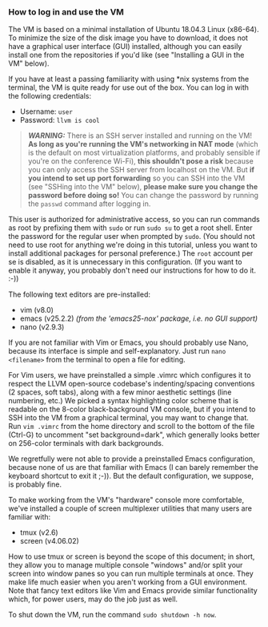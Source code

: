 ### How to log in and use the VM

The VM is based on a minimal installation of Ubuntu 18.04.3 Linux (x86-64).
To minimize the size of the disk image you have to download, it does not have
a graphical user interface (GUI) installed, although you can easily install
one from the repositories if you'd like (see "Installing a GUI in the VM"
below).

If you have at least a passing familiarity with using \*nix systems from the
terminal, the VM is quite ready for use out of the box. You can log in with
the following credentials:

* Username: `user`
* Password: `llvm is cool`

> ***WARNING:*** There is an SSH server installed and running on the VM! **As
long as you're running the VM's networking in NAT mode** (which is the
default on most virtualization platforms, and probably sensible if you're on
the conference Wi-Fi), **this shouldn't pose a risk** because you can only
access the SSH server from localhost on the VM. But **if you intend to set up
port forwarding** so you can SSH into the VM (see "SSHing into the VM"
below), **please make sure you change the password before doing so!** You can
change the password by running the `passwd` command after logging in.

This user is authorized for administrative access, so you can run commands as
root by prefixing them with `sudo` or run `sudo su` to get a root shell.
Enter the password for the regular user when prompted by `sudo`. (You should
not need to use root for anything we're doing in this tutorial, unless you
want to install additional packages for personal preference.) The `root`
account per se is disabled, as it is unnecessary in this configuration. (If
you want to enable it anyway, you probably don't need our instructions for
how to do it. :-))

The following text editors are pre-installed:

* vim (v8.0)
* emacs (v25.2.2) *(from the 'emacs25-nox' package, i.e. no GUI support)*
* nano (v2.9.3)

If you are not familiar with Vim or Emacs, you should probably use Nano,
because its interface is simple and self-explanatory. Just run `nano
<filename>` from the terminal to open a file for editing.

For Vim users, we have preinstalled a simple .vimrc which configures it to
respect the LLVM open-source codebase's indenting/spacing conventions (2
spaces, soft tabs), along with a few minor aesthetic settings (line
numbering, etc.) We picked a syntax highlighting color scheme that is
readable on the 8-color black-background VM console, but if you intend to SSH
into the VM from a graphical terminal, you may want to change that. Run `vim
.vimrc` from the home directory and scroll to the bottom of the file (Ctrl-G)
to uncomment "set background=dark", which generally looks better on 256-color
terminals with dark backgrounds.

We regretfully were not able to provide a preinstalled Emacs configuration,
because none of us are that familiar with Emacs (I can barely remember the
keyboard shortcut to exit it ;-)). But the default configuration, we suppose,
is probably fine.

To make working from the VM's "hardware" console more comfortable, we've
installed a couple of screen multiplexer utilities that many users are
familiar with:

* tmux (v2.6)
* screen (v4.06.02)

How to use tmux or screen is beyond the scope of this document; in short,
they allow you to manage multiple console "windows" and/or split your screen
into window panes so you can run multiple terminals at once. They make life
much easier when you aren't working from a GUI environment. Note that fancy
text editors like Vim and Emacs provide similar functionality which, for
power users, may do the job just as well.

To shut down the VM, run the command `sudo shutdown -h now`.
